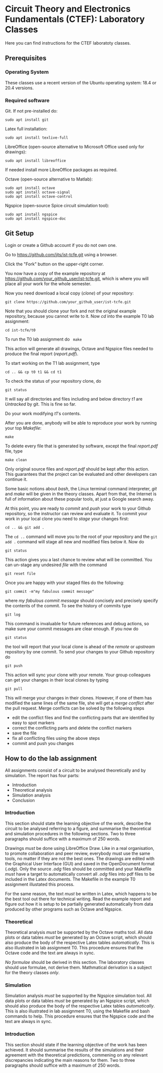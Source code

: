 # Circuit Theory and Electronics Fundamentals (CTEF): Laboratory Classes

Here you can find instructions for the CTEF laboratoty classes.

## Prerequisites

### Operating System

These classes use a recent version of the Ubuntu operating system: 18.4 or 20.4 versions.

### Required software

Git. If not pre-installed do:

``sudo apt install git``

Latex full installation:

``sudo apt install texlive-full``

LibreOffice (open-source alternative to Microsoft Office used only for
drawings):

``sudo apt install libreoffice``

If needed install more LibreOffice packages as required.

Octave (open-source alternative to Matlab):

```
sudo apt install octave
sudo apt install octave-signal
sudo apt install octave-control
```

Ngspice (open-source Spice circuit simulation tool):

```
sudo apt install ngspice
sudo apt install ngspice-doc
```


## Git Setup


Login or create a Github account if you do not own one.

Go to https://github.com/jjts/ist-tcfe.git using a browser.

Click the "Fork" button on the upper-right corner. 

You now have a copy of the example repository at
https://github.com/your_github_user/ist-tcfe.git, which is where you will place
all your work for the whole semester.


Now you need download a local copy (*clone*) of your repository:

``git clone https://github.com/your_github_user/ist-tcfe.git``

Note that you should clone your fork and not the original example repository,
because you cannot write to it. Now *cd* into the example T0 lab assignment:

``cd ist-tcfe/t0``

To run the T0 lab assignment do 
`` make`` 

This action will generate all drawings, Octave and Ngspice
files needed to produce the final report (*report.pdf*).

To start working on the T1 lab assignment, type

``cd .. && cp t0 t1 && cd t1``

To check the status of your repository clone, do

``git status`` 

It will say all directories and files including and below directory *t1* are *Untracked* by
git. This is fine so far.

Do your work modifying *t1*'s contents. 


After you are done, anybody will be able to reproduce your work
by running your top *Makefile*:

``make``

To delete every file that is generated by software, except the final *report.pdf* file, type

``make clean``

Only original source files and *report.pdf* should be kept after this
action. This guarantees that the project can be evaluated and other developers
can continue it.

Some basic notions about *bash*, the Linux terminal command interpreter, *git*
and *make* will be given in the theory classes. Apart from that, the Internet is
full of information about these popular tools, at just a Google search away.

At this point, you are ready to *commit* and *push* your work to your Github
repository, so the instructor can review and evaluate it. To commit your work in
your local clone you need to *stage* your changes first:

``cd .. && git add .``

The ``cd ..`` command will move you to the root of your repository and the ``git
add .`` command will stage all new and modified files below it. Now do

``git status``

This action gives you a last chance to review what will be committed. You can
un-stage any undesired *file* with the command

``git reset file``

Once you are happy with your staged files do the following:

``git commit -m"my fabulous commit message"``

where *my fabulous commit message* should concisely and precisely specify the
contents of the commit. To see the history of commits type

``git log``

This command is invaluable for future references and debug actions, so make sure
your commit messages are clear enough. If you now do 

``git status``

the tool will report that your local clone is ahead of the *remote* or
*upstream* repository by one commit. To send your changes to your Github
repository do

``git push``

This action will sync your clone with your remote. Your group colleagues can get
your changes in their local clones by typing

``git pull``

This will merge your changes in their clones. However, if one of them has
modified the same lines of the same file, she will get a *merge conflict* after
the pull request. Merge conflicts can be solved by the following steps
  * edit the conflict files and find the conflicting parts that are identified
    by easy to spot markers
  * correct the conflicting parts and delete the conflict markers
  * save the file
  * fix all conflicting files using the above steps
  * commit and push you changes

## How to do the lab assignment

All assignments consist of a circuit to be analysed theoretically and by simulation. The report has four parts:
* Introduction 
* Theoretical analysis
* Simulation analysis
* Conclusion

### Introduction

This section should state the learning objective of the work, describe the
circuit to be analysed referring to a figure, and summarise the theoretical and
simulation procedures in the following sections. Two to three paragraphs should
suffice with a maximum of 250 words.

Drawings *must* be done using LibreOffice Draw. Like in a real organisation, to
promote collaboration and peer review, everybody must use the same tools, no
matter if they are not the best ones. The drawings are edited with the Graphical
User Interface (GUI) and saved in the OpenDocument format (*.odg*). Only the
source *.odg* files should be committed and your Makefile *must* have a target
to automatically convert all *.odg* files into pdf files to be included in the
Latex documents. The Makefile in the example T0 assignment illustated this
process.

For the same reason, the text *must* be written in Latex, which happens to be
the best tool out there for technical writing. Read the example report and
figure out how it is setup to be partially generated automatically from data
produced by other programs such as Octave and Ngspice.

### Theoretical

Theoretical analysis *must* be supported by the Octave maths tool. All data
plots or data tables *must* be generated by an Octave script, which should also
produce the body of the respective Latex tables *automatically*. This is also
illustrated in lab assignment T0. This procedure ensures that the Octave code
and the text are always in sync.

*No formulae* should be derived in this section. The laboratory classes should
use formulae, not derive them. Mathmatical derivation is a subject for the
theory classes *only*.


### Simulation

Simulation analysis *must* be supported by the Ngspice simulation tool. All data
plots or data tables *must* be generated by an Ngspice script, which should also
produce the body of the respective Latex tables *automatically*. This is also
illustrated in lab assignment T0, using the Makefile and bash commands to
help. This procedure ensures that the Ngspice code and the text are always in
sync.

### Introduction

This section should state if the learning objective of the work has been
achieved. It should summarise the results of the simulations and their agreement
with the theoretical predictions, commening on any relevant discrepancies
indicating the main reasons for them. Two to three paragraphs should suffice
with a maximum of 250 words.


